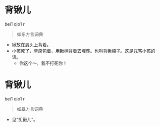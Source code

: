 # 背锹儿
bei1 qio1 r
> 如东方言词典
- 锹放在肩头上背着。
- 小孩死了，草席包着，用锹柄背着去埋葬。也叫背锹楠子。这是咒骂小孩的话。
  - 你这个～，我不打死你！

# 背锹儿
bei1 qio1 r
> 如皋方言词典
- 见“㧟锹儿”。
